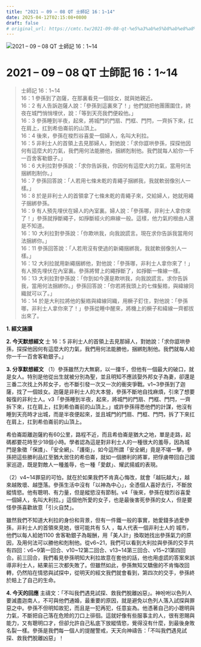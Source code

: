 ```yaml
---
title: "2021 – 09 – 08 QT 士師記 16：1~14"
date: 2025-04-12T02:15:08+0800
draft: false
# original_url: https://cmtc.tw/2021-09-08-qt-%e5%a3%ab%e5%b8%ab%e8%a8%98-16%ef%bc%9a114
---
```


![2021 – 09 – 08 QT 士師記 16：1\~14](/images/qt.jpg   "2021 – 09 – 08 QT 士師記 16：1\~14")

# 2021 – 09 – 08 QT 士師記 16：1\~14

> 士師記 16：1\~14  
> 16：1 參孫到了迦薩，在那裏看見一個妓女，就與她親近。  
> 16：2 有人告訴迦薩人說：「參孫到這裏來了！」他們就把他團團圍住，終夜在城門悄悄埋伏，說：「等到天亮我們便殺他。」  
> 16：3 參孫睡到半夜，起來，將城門的門扇、門框、門閂，一齊拆下來，扛在肩上，扛到希伯崙前的山頂上。  
> 16：4 後來，參孫在梭烈谷喜愛一個婦人，名叫大利拉。  
> 16：5 非利士人的首領上去見那婦人，對她說：「求你誆哄參孫，探探他因何有這麼大的力氣，我們用何法能勝他，捆綁剋制他。我們就每人給你一千一百舍客勒銀子。」  
> 16：6 大利拉對參孫說：「求你告訴我，你因何有這麼大的力氣，當用何法捆綁剋制你。」  
> 16：7 參孫回答說：「人若用七條未乾的青繩子捆綁我，我就軟弱像別人一樣。」  
> 16：8 於是非利士人的首領拿了七條未乾的青繩子來，交給婦人，她就用繩子捆綁參孫。  
> 16：9 有人預先埋伏在婦人的內室裏。婦人說：「參孫哪，非利士人拿你來了！」參孫就掙斷繩子，如掙斷經火的麻線一般。這樣，他力氣的根由人還是不知道。  
> 16：10 大利拉對參孫說：「你欺哄我，向我說謊言。現在求你告訴我當用何法捆綁你。」  
> 16：11 參孫回答說：「人若用沒有使過的新繩捆綁我，我就軟弱像別人一樣。」  
> 16：12 大利拉就用新繩捆綁他，對他說：「參孫哪，非利士人拿你來了！」有人預先埋伏在內室裏。參孫將臂上的繩掙斷了，如掙斷一條線一樣。  
> 16：13 大利拉對參孫說：「你到如今還是欺哄我，向我說謊言。求你告訴我，當用何法捆綁你。」參孫回答說：「你若將我頭上的七條髮綹，與緯線同織就可以了。」  
> 16：14 於是大利拉將他的髮綹與緯線同織，用橛子釘住，對他說：「參孫哪，非利士人拿你來了！」參孫從睡中醒來，將機上的橛子和緯線一齊都拔出來了。

**1. 經文誦讀**

**2.  今天默想經文**
士 16：5 非利士人的首領上去見那婦人，對她說：「求你誆哄參孫，探探他因何有這麼大的力氣，我們用何法能勝他，捆綁剋制他。我們就每人給你一千一百舍客勒銀子。」

**3. 分享默想經文**
（1）參孫雖然力大無窮，以一擋千，但他有一個最大的破口，就是女人。特別是他從出生就被分別為聖，並且明知不應該娶外邦女子為妻，卻還是三番二次找上外邦女子，也不斷引發一次又一次的衝突爭戰。v1\~3參孫到了迦薩，找了一個妓女。迦薩是非利士人的大本營，參孫不斷地自找麻煩，引來了想要報復的非利士人。v3「參孫睡到半夜，起來，將城門的門扇、門框、門閂，一齊拆下來，扛在肩上，扛到希伯崙前的山頂上。」或許參孫得悉他們的計謀，他沒有睡到天亮時才出城，而是半夜便起來，並且城門的門扇、門框、門閂，拆了下來扛在肩上，扛到希伯崙前的山頂上。

希伯崙距離迦薩約有60公里，路程不近，而且希伯崙是猶大之地，單是走路，起碼都要花時至少18個小時。學者認為這是對非利士人的一種很大的羞辱，因為城門是象徵「保謢」、「安全網」、「護衛」，如今這所謂「安全網」竟是不堪一擊，參孫把這些勝利品扛至猶大居住的希伯崙，就如一個勝利的將軍，把俘虜帶回自己國家巡遊，既是對敵人一種羞辱，也一種「愛獻」、耀武揚威的表現。

（2）v4\~14罪惡的可怕，就在於如果我們不肯真心悔改，就會「越玩越大」，越來越敗壞、越墮落。參孫生活中沒有「以神為中心」，全憑個人喜好去行，不斷放縱情慾。他有聰明、有力量，但是縱慾沒有節制。v4「後來，參孫在梭烈谷喜愛一個婦人，名叫大利拉。」這個他所愛的女子，也是最後害死參孫的女人，但是要怪參孫喜歡故意「引火自焚」。

雖然我們不知道大利拉的身份和背景，但有一件鐵一般的事實，她愛錢多過愛參孫，非利士人的首領來見她，很可能共有 5人 ，每人代表一個非利士人的 城巿，他們以每人給她1100 舍客勒銀子為報酬，用「美人計」換取她找出參孫氣力的原因，及用何法可以勝他和剋制他。從v6\~21，我們可以看到大利拉與參孫的交手共有四回：v6\~9第一回合、v10\~12第二回合、v13\~14第三回合、v15\~21第四回合。前三回合，我們看見參孫明知大利拉故意在套他的話，他也用虛謊的答案來誤導非利士人，結果前三次都失敗了。但雖然如此，參孫無知又驕傲的不肯悔改回轉，仍然陷在情慾與試探中，從明天的經文我們就會看到，第四次的交手，參孫終於賠上了自己的生命。

**4. 今天的回應**
主禱文：「不叫我們遇見試探、救我們脫離凶惡」。神吩咐以色列人要滅盡迦南人，不可與他們通婚，最重要的原因，就是避免以色列人落入試探與罪惡之中。參孫不但明知故犯，而且是一犯再犯，任意妄為。他憑著自己的小聰明與力氣，不斷把自己落在危險的刀口上徘徊。這就好像有些服事主的人，很有恩賜與能力，又有聰明口才，但卻允許自己私底下放縱情慾，覺得沒有什麼，到最後身敗名裂一樣。參孫是我們每一個人的提醒警戒，天天向神禱告：「不叫我們遇見試探、救我們脫離凶惡」！
